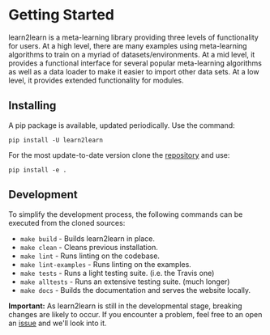 # Getting Started

learn2learn is a meta-learning library providing three levels of functionality for users.
At a high level, there are many examples using meta-learning algorithms to train
on a myriad of datasets/environments. At a mid level, it provides a functional
interface for several popular meta-learning algorithms as well as a data loader
to make it easier to import other data sets. At a low level, it provides extended
functionality for modules.

## Installing

A pip package is available, updated periodically. Use the command:

```pip install -U learn2learn```

For the most update-to-date version clone the [repository](https://github.com/learnables/learn2learn) and use:

```pip install -e .```

## Development

To simplify the development process, the following commands can be executed from the cloned sources:

* `make build` - Builds learn2learn in place.
* `make clean` - Cleans previous installation.
* `make lint` - Runs linting on the codebase.
* `make lint-examples` - Runs linting on the examples.
* `make tests` - Runs a light testing suite. (i.e. the Travis one)
* `make alltests` - Runs an extensive testing suite. (much longer)
* `make docs` - Builds the documentation and serves the website locally.

**Important:** As learn2learn is still in the developmental stage, breaking changes are likely to occur. If you
encounter a problem, feel free to an open an [issue](https://github.com/learnables/learn2learn/issues) and we'll
look into it.
